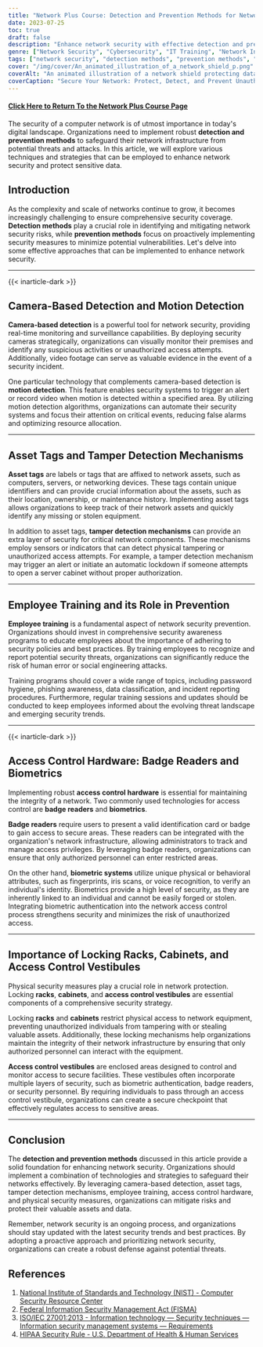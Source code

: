 ```yaml
---
title: "Network Plus Course: Detection and Prevention Methods for Network Security"
date: 2023-07-25
toc: true
draft: false
description: "Enhance network security with effective detection and prevention methods, including camera-based detection, asset tags, employee training, and access control hardware."
genre: ["Network Security", "Cybersecurity", "IT Training", "Network Infrastructure", "Data Protection", "Physical Security", "Security Awareness", "Access Control", "Motion Detection", "Employee Training"]
tags: ["network security", "detection methods", "prevention methods", "camera-based detection", "motion detection", "asset tags", "tamper detection mechanisms", "employee training", "access control hardware", "locking racks", "locking cabinets", "access control vestibules", "network infrastructure", "physical security", "data protection", "security awareness", "badge readers", "biometrics", "network defense", "enhancing network security", "real-time monitoring", "suspicious activities", "comprehensive security coverage", "tamper detection", "security incidents", "security awareness programs", "phishing awareness", "network access control", "physical access restrictions"]
cover: "/img/cover/An_animated_illustration_of_a_network_shield_p.png"
coverAlt: "An animated illustration of a network shield protecting data flowing through a network"
coverCaption: "Secure Your Network: Protect, Detect, and Prevent Unauthorized Access"
---
```


#### [Click Here to Return To the Network Plus Course Page](/network-plus-start)

The security of a computer network is of utmost importance in today's digital landscape. Organizations need to implement robust **detection and prevention methods** to safeguard their network infrastructure from potential threats and attacks. In this article, we will explore various techniques and strategies that can be employed to enhance network security and protect sensitive data.

## Introduction

As the complexity and scale of networks continue to grow, it becomes increasingly challenging to ensure comprehensive security coverage. **Detection methods** play a crucial role in identifying and mitigating network security risks, while **prevention methods** focus on proactively implementing security measures to minimize potential vulnerabilities. Let's delve into some effective approaches that can be implemented to enhance network security.

______

{{< inarticle-dark >}}

## Camera-Based Detection and Motion Detection

**Camera-based detection** is a powerful tool for network security, providing real-time monitoring and surveillance capabilities. By deploying security cameras strategically, organizations can visually monitor their premises and identify any suspicious activities or unauthorized access attempts. Additionally, video footage can serve as valuable evidence in the event of a security incident.

One particular technology that complements camera-based detection is **motion detection**. This feature enables security systems to trigger an alert or record video when motion is detected within a specified area. By utilizing motion detection algorithms, organizations can automate their security systems and focus their attention on critical events, reducing false alarms and optimizing resource allocation.

______

## Asset Tags and Tamper Detection Mechanisms

**Asset tags** are labels or tags that are affixed to network assets, such as computers, servers, or networking devices. These tags contain unique identifiers and can provide crucial information about the assets, such as their location, ownership, or maintenance history. Implementing asset tags allows organizations to keep track of their network assets and quickly identify any missing or stolen equipment.

In addition to asset tags, **tamper detection mechanisms** can provide an extra layer of security for critical network components. These mechanisms employ sensors or indicators that can detect physical tampering or unauthorized access attempts. For example, a tamper detection mechanism may trigger an alert or initiate an automatic lockdown if someone attempts to open a server cabinet without proper authorization.

______

## Employee Training and its Role in Prevention

**Employee training** is a fundamental aspect of network security prevention. Organizations should invest in comprehensive security awareness programs to educate employees about the importance of adhering to security policies and best practices. By training employees to recognize and report potential security threats, organizations can significantly reduce the risk of human error or social engineering attacks.

Training programs should cover a wide range of topics, including password hygiene, phishing awareness, data classification, and incident reporting procedures. Furthermore, regular training sessions and updates should be conducted to keep employees informed about the evolving threat landscape and emerging security trends.

______

{{< inarticle-dark >}}

## Access Control Hardware: Badge Readers and Biometrics

Implementing robust **access control hardware** is essential for maintaining the integrity of a network. Two commonly used technologies for access control are **badge readers** and **biometrics**.

**Badge readers** require users to present a valid identification card or badge to gain access to secure areas. These readers can be integrated with the organization's network infrastructure, allowing administrators to track and manage access privileges. By leveraging badge readers, organizations can ensure that only authorized personnel can enter restricted areas.

On the other hand, **biometric systems** utilize unique physical or behavioral attributes, such as fingerprints, iris scans, or voice recognition, to verify an individual's identity. Biometrics provide a high level of security, as they are inherently linked to an individual and cannot be easily forged or stolen. Integrating biometric authentication into the network access control process strengthens security and minimizes the risk of unauthorized access.

______

## Importance of Locking Racks, Cabinets, and Access Control Vestibules

Physical security measures play a crucial role in network protection. Locking **racks**, **cabinets**, and **access control vestibules** are essential components of a comprehensive security strategy.

Locking **racks** and **cabinets** restrict physical access to network equipment, preventing unauthorized individuals from tampering with or stealing valuable assets. Additionally, these locking mechanisms help organizations maintain the integrity of their network infrastructure by ensuring that only authorized personnel can interact with the equipment.

**Access control vestibules** are enclosed areas designed to control and monitor access to secure facilities. These vestibules often incorporate multiple layers of security, such as biometric authentication, badge readers, or security personnel. By requiring individuals to pass through an access control vestibule, organizations can create a secure checkpoint that effectively regulates access to sensitive areas.

______

## Conclusion

The **detection and prevention methods** discussed in this article provide a solid foundation for enhancing network security. Organizations should implement a combination of technologies and strategies to safeguard their networks effectively. By leveraging camera-based detection, asset tags, tamper detection mechanisms, employee training, access control hardware, and physical security measures, organizations can mitigate risks and protect their valuable assets and data.

Remember, network security is an ongoing process, and organizations should stay updated with the latest security trends and best practices. By adopting a proactive approach and prioritizing network security, organizations can create a robust defense against potential threats.

## References

1. [National Institute of Standards and Technology (NIST) - Computer Security Resource Center](https://csrc.nist.gov/)
2. [Federal Information Security Management Act (FISMA)](https://www.govinfo.gov/content/pkg/PLAW-107publ347/html/PLAW-107publ347.htm)
3. [ISO/IEC 27001:2013 - Information technology — Security techniques — Information security management systems — Requirements](https://www.iso.org/standard/54534.html)
4. [HIPAA Security Rule - U.S. Department of Health & Human Services](https://www.hhs.gov/hipaa/for-professionals/security/index.html)

